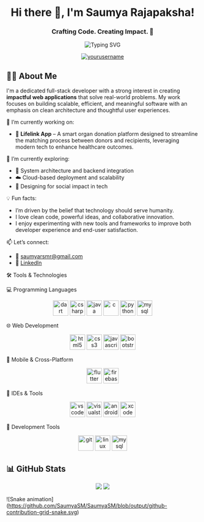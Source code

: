 <h1 align="center">Hi there 👋, I'm Saumya Rajapaksha!</h1>
<h3 align="center">Crafting Code. Creating Impact. 🚀</h3>

<p align="center">
  <img src="https://readme-typing-svg.herokuapp.com?font=Fira+Code&size=24&pause=1000&color=00C7FF&center=true&vCenter=true&width=435&lines=Full-Stack+Developer;Open+Source+Enthusiast;Tech+Explorer+%F0%9F%9A%80;Let's+build+something+great+%F0%9F%9A%A1" alt="Typing SVG" />
</p>

<p align="center">
  <a href="https://github.com/yourusername">
    <img src="https://komarev.com/ghpvc/?username=yourusername&label=Profile%20views&color=0e75b6&style=flat" alt="yourusername" />
  </a>
</p>

## 👨‍💻 About Me

I'm a dedicated full-stack developer with a strong interest in creating **impactful web applications** that solve real-world problems. My work focuses on building scalable, efficient, and meaningful software with an emphasis on clean architecture and thoughtful user experiences.

🔭 I’m currently working on:  
- 🚀 **Lifelink App** – A smart organ donation platform designed to streamline the matching process between donors and recipients, leveraging modern tech to enhance healthcare outcomes.

🌱 I’m currently exploring:  
- 🧩 System architecture and backend integration  
- ☁️ Cloud-based deployment and scalability  
- 🧠 Designing for social impact in tech

💡 Fun facts:  
- I’m driven by the belief that technology should serve humanity.  
- I love clean code, powerful ideas, and collaborative innovation.  
- I enjoy experimenting with new tools and frameworks to improve both developer experience and end-user satisfaction.

📫 Let’s connect:  
- 📧 saumyarsmr@gmail.com
- 💼 [LinkedIn](https://www.linkedin.com/in/saumya-rajapaksha-b1454a252)

🛠️ Tools & Technologies

💻 Programming Languages
<p align="center"> <img src="https://cdn.jsdelivr.net/gh/devicons/devicon/icons/dart/dart-original.svg" height="40" alt="dart" /> <img src="https://cdn.jsdelivr.net/gh/devicons/devicon/icons/csharp/csharp-original.svg" height="40" alt="csharp" /> <img src="https://cdn.jsdelivr.net/gh/devicons/devicon/icons/java/java-original.svg" height="40" alt="java" /> <img src="https://cdn.jsdelivr.net/gh/devicons/devicon/icons/c/c-original.svg" height="40" alt="c" /> <img src="https://cdn.jsdelivr.net/gh/devicons/devicon/icons/python/python-original.svg" height="40" alt="python" /> <img src="https://cdn.jsdelivr.net/gh/devicons/devicon/icons/mysql/mysql-original.svg" height="40" alt="mysql" /> </p>

🌐 Web Development
<p align="center"> <img src="https://cdn.jsdelivr.net/gh/devicons/devicon/icons/html5/html5-original.svg" height="40" alt="html5" /> <img src="https://cdn.jsdelivr.net/gh/devicons/devicon/icons/css3/css3-original.svg" height="40" alt="css3" /> <img src="https://cdn.jsdelivr.net/gh/devicons/devicon/icons/javascript/javascript-original.svg" height="40" alt="javascript" /> <img src="https://cdn.jsdelivr.net/gh/devicons/devicon/icons/bootstrap/bootstrap-original.svg" height="40" alt="bootstrap" /> </p>

📱 Mobile & Cross-Platform
<p align="center"> <img src="https://cdn.jsdelivr.net/gh/devicons/devicon/icons/flutter/flutter-original.svg" height="40" alt="flutter" /> <img src="https://cdn.jsdelivr.net/gh/devicons/devicon/icons/firebase/firebase-plain.svg" height="40" alt="firebase" /> </p>

🧰 IDEs & Tools
<p align="center"> <img src="https://cdn.jsdelivr.net/gh/devicons/devicon/icons/vscode/vscode-original.svg" height="40" alt="vscode" /> <img src="https://cdn.jsdelivr.net/gh/devicons/devicon/icons/visualstudio/visualstudio-plain.svg" height="40" alt="visualstudio" /> <img src="https://cdn.jsdelivr.net/gh/devicons/devicon/icons/androidstudio/androidstudio-original.svg" height="40" alt="androidstudio" /> <img src="https://cdn.jsdelivr.net/gh/devicons/devicon/icons/xcode/xcode-original.svg" height="40" alt="xcode" /> </p>

🔧 Development Tools
<p align="center"> <img src="https://cdn.jsdelivr.net/gh/devicons/devicon/icons/git/git-original.svg" height="40" alt="git" /> <img src="https://cdn.jsdelivr.net/gh/devicons/devicon/icons/linux/linux-original.svg" height="40" alt="linux" /> <img src="https://cdn.jsdelivr.net/gh/devicons/devicon/icons/mysql/mysql-original.svg" height="40" alt="mysql" /> </p>

## 📊 GitHub Stats

<div align="center">
  <img src="https://github-readme-stats.vercel.app/api?username=SaumyaSM&show_icons=true&theme=tokyonight&hide_border=true" />
  <img src="https://github-readme-stats.vercel.app/api/top-langs/?username=SaumyaSM&layout=compact&langs_count=6&theme=tokyonight&hide_border=true" />
</div>

![Snake animation]
(https://github.com/SaumyaSM/SaumyaSM/blob/output/github-contribution-grid-snake.svg)
